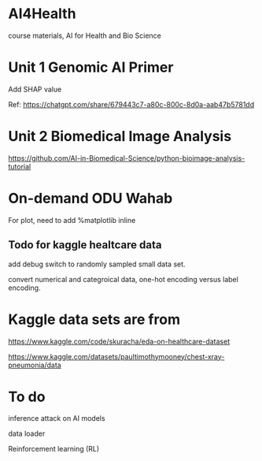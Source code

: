 # AI4Health
course materials, AI for Health and Bio Science

# Unit 1 Genomic AI Primer
Add SHAP value

Ref: https://chatgpt.com/share/679443c7-a80c-800c-8d0a-aab47b5781dd 

# Unit 2 Biomedical Image Analysis

https://github.com/AI-in-Biomedical-Science/python-bioimage-analysis-tutorial


# On-demand ODU Wahab
For plot, need to add \%matplotlib inline


## Todo for kaggle healtcare data

add debug switch to randomly sampled small data set. 

convert numerical and categroical data, one-hot encoding versus label encoding. 

# Kaggle data sets are from
https://www.kaggle.com/code/skuracha/eda-on-healthcare-dataset

https://www.kaggle.com/datasets/paultimothymooney/chest-xray-pneumonia/data

# To do
inference attack on AI models

data loader

Reinforcement learning (RL)

